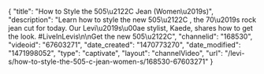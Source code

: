 {
    "title": "How to Style the 505\u2122C  Jean (Women\u2019s)",
    "description": "Learn how to style the new 505\u2122C , the 70\u2019s rock jean cut for today. Our Levi\u2019s\u00ae stylist, Kaede, shares how to get the look. #LiveInLevis\n\nGet the new 505\u2122C",
    "channelid": "168530",
    "videoid": "67603271",
    "date_created": "1470773270",
    "date_modified": "1471998052",
    "type": "captivate",
    "layout": "channelVideo",
    "url": "\/levi-s\/how-to-style-the-505-c-jean-women-s\/168530-67603271"
}
